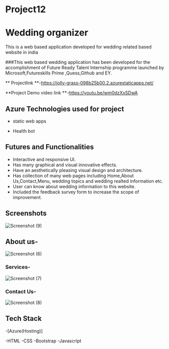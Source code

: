 # Project12

# Wedding organizer

This is a web based application developed for wedding related based website in india 

###This web based wedding application has been developed for the accomplishment of Future Ready Talent Internship programme launched by Microsoft,Futureskills Prime ,Quess,Github and EY.


** Projectlink **-https://jolly-grass-098b25b00.2.azurestaticapps.net/

**Project Demo video link **-https://youtu.be/wm0dzXxSDwA


## Azure Technologies used for project 

- static web apps 

- Health bot 


## Futures and Functionalities

- Interactive and responsive UI.
- Has many graphical and visual innovative effects.
- Have an aesthetically pleasing visual design and architecture.
- Has collection of many web pages including Home,About Us,Contact,Menu, wedding topics and wedding realted information etc.
- User can know about wedding information to this website.
- Included the feedback survey form to increase the scope of improvement.

## Screenshots




![Screenshot (9)](https://user-images.githubusercontent.com/116787594/213869031-3806a458-122b-47d2-889b-920dd72b4672.png)


## About us-


![Screenshot (6)](https://user-images.githubusercontent.com/116787594/208227890-5c02016a-eba2-4936-8b73-714c04801b30.png)



### Services-



![Screenshot (7)](https://user-images.githubusercontent.com/116787594/208227893-286511fa-a2e4-4d01-a15d-c57731c98679.png)


### Contact Us-




![Screenshot (8)](https://user-images.githubusercontent.com/116787594/208227904-499d7bc7-a76e-44da-8467-105a825c4001.png)



## Tech Stack



-[Azure(Hosting)]

-HTML
-CSS
-Bootstrap
-Javascript
